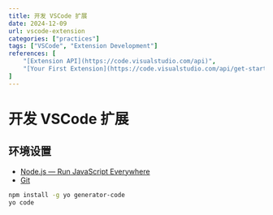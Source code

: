 ```yaml
---
title: 开发 VSCode 扩展
date: 2024-12-09
url: vscode-extension
categories: ["practices"]
tags: ["VSCode", "Extension Development"]
references: [
	"[Extension API](https://code.visualstudio.com/api)",
	"[Your First Extension](https://code.visualstudio.com/api/get-started/your-first-extension)"
]
---
```


<!--more-->

# 开发 VSCode 扩展

## 环境设置

- [Node.js — Run JavaScript Everywhere](https://nodejs.org/en)
- [Git](https://git-scm.com)

```bash
npm install -g yo generator-code
yo code
```
